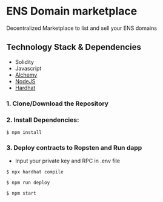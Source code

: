 # ENS Domain  marketplace
Decentralized Marketplace to list and sell your ENS domains

## Technology Stack & Dependencies

- Solidity
- Javascript
- [Alchemy](https://www.alchemy.com/)
- [NodeJS](https://nodejs.org/en/)
- [Hardhat](https://hardhat.org/)


### 1. Clone/Download the Repository

### 2. Install Dependencies:
```
$ npm install
```

### 3. Deploy contracts to Ropsten and Run dapp
- Input your private key and RPC in .env file
```
$ npx hardhat compile
```
```
$ npm run deploy
```
```
$ npm start
```

